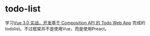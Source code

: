 # todo-list
学习[Vue 3.0 实战，开发基于 Composition API 的 Todo Web App](https://www.bilibili.com/video/BV1bA411E7zg) 完成的todolist。不过框架并不是使用Vue，而是使用Preact。




